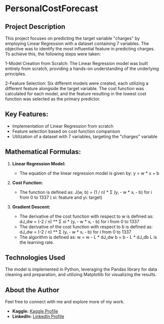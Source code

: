 # PersonalCostForecast

## Project Description
This project focuses on predicting the target variable "charges" by employing Linear Regression with a dataset containing 7 variables. The objective was to identify the most influential feature in predicting charges. To achieve this, the following steps were taken:

1-Model Creation from Scratch:
The Linear Regression model was built entirely from scratch, providing a hands-on understanding of the underlying principles.

2-Feature Selection:
Six different models were created, each utilizing a different feature alongside the target variable. The cost function was calculated for each model, and the feature resulting in the lowest cost function was selected as the primary predictor.

## Key Features:
- Implementation of Linear Regression from scratch
- Feature selection based on cost function comparison
- Utilization of a dataset with 7 variables, targeting the "charges" variable

## Mathematical Formulas:
1. **Linear Regression Model:**
   - The equation of the linear regression model is given by:
      y = w * x + b 

2. **Cost Function:**
   - The function is defined as:
      J(w, b) = (1 / n) * Σ (yᵢ - w * xᵢ - b)   for i from 0 to 1337 ( xi: feature and yi: target) 

3. **Gradient Descent:**
   - The derivative of the cost function with respect to w is defined as:
      dJ_dw = (-2 / n) ** Σ xi * (yᵢ - w * xᵢ - b)   for i from 0 to 1337 
   - The derivative of the cost function with respect to b is defined as:
      dJ_dw = (-2 / n) ** Σ (yᵢ - w * xᵢ - b)   for i from 0 to 1337 
   - The algorithm is defined as:
      w = w - L * dJ_dw 
      b = b - L * dJ_db 
     L is the learning rate.

## Technologies Used
The model is implemented in Python, leveraging the Pandas library for data cleaning and preparation, and utilizing Matplotlib for visualizing the results.
     
## About the Author
Feel free to connect with me and explore more of my work.

- **Kaggle:** [Kaggle Profile](https://www.kaggle.com/badrlakhal)
- **LinkedIn:** [LinkedIn Profile](https://www.linkedin.com/in/badr-lakhal-721603276/)












